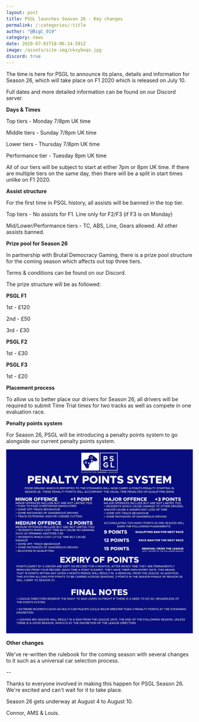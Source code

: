 ```yaml
---
layout: post
title: PSGL launches Season 26 - Key changes
permalink: /:categories/:title
author: "@BigC_019"
category: news
date: 2020-07-01T18:06:14.591Z
image: /assets/site-img/ckxyboqs.jpg
discord: true
---
```

The time is here for PSGL to announce its plans, details and information for Season 26, which will take place on F1 2020 which is released on July 10.

Full dates and more detailed information can be found on our Discord server.

**Days & Times**

Top tiers - Monday 7/8pm UK time


Middle tiers - Sunday 7/8pm UK time


Lower tiers - Thursday 7/8pm UK time


Performance tier - Tuesday 8pm UK time



All of our tiers will be subject to start at either 7pm or 8pm UK time. If there are multiple tiers on the same day, then there will be a split in start times unlike on F1 2020.

**Assist structure**

For the first time in PSGL history, all assists will be banned in the top tier.



Top tiers - No assists for F1. Line only for F2/F3 (if F3 is on Monday)



Mid/Lower/Performance tiers - TC, ABS, Line, Gears allowed. All other assists banned. 



**Prize pool for Season 26**



In partnership with Brutal Democracy Gaming, there is a prize pool structure for the coming season which affects out top three tiers.

Terms & conditions can be found on our Discord.

The prize structure will be as followed:

**PSGL F1**


1st - £120


2nd - £50


3rd - £30

**PSGL F2**


1st - £30

**PSGL F3**


1st - £20 

**Placement process**

To allow us to better place our drivers for Season 26, all drivers will be required to submit Time Trial times for two tracks as well as compete in one evaluation race.

**Penalty points system**

For Season 26, PSGL will be introducing a penalty points system to go alongside our current penalty points system.

![](/assets/site-img/wrp2yh2l.jpg)

**Other changes**

We've re-written the rulebook for the coming season with several changes to it such as a universal car selection process.

\--

Thanks to everyone involved in making this happen for PSGL Season 26. We're excited and can't wait for it to take place.

Season 26 gets underway at August 4 to August 10.

Connor, AMS & Louis.